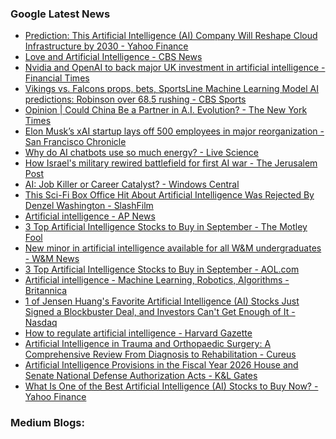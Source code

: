 ### Google Latest News
<!-- GOOGLE-NEWS-CONTENT:START -->

- [Prediction: This Artificial Intelligence (AI) Company Will Reshape Cloud Infrastructure by 2030 - Yahoo Finance](https://news.google.com/rss/articles/CBMilgFBVV95cUxNdDdXLW9Id3hGM2E1Z3JjMnQ0bXpmb2NpNzY0X2VXNmRVMmdRQ0RacHdRUTN6QTZfUC14ZXJaXzNodW1QWm9tSnUyZW96cnBVbGIwQ2pyc0FwZFdPSnFFTTFSMXhBNnF1Nkt3bnZjNVRaVkVubENuX2RtclRITGY3NTkwNllKOUJ1VHZCdG53czRaN29taUE?oc=5)
- [Love and Artificial Intelligence - CBS News](https://news.google.com/rss/articles/CBMieEFVX3lxTE9qWXRNWTJaeDNhZTQyYk9FbEItTmd4WEYyRnhVUTBzVXdqUHFmTnBxU2MxaTNoZlNYQU4xLUtJOFNCcGtMSXA0Tk9qQllLbjVJZFp0aHRVVjhSNGtoMGNhbzJTTkFYTFpydVRHSlJ4NXhrWlQyc19xUQ?oc=5)
- [Nvidia and OpenAI to back major UK investment in artificial intelligence - Financial Times](https://news.google.com/rss/articles/CBMicEFVX3lxTFBMSm12cWhaR0FINFY0SndpR1ZkbUpoQlRUOG82QjhzNjU3QUpscWc3cThMMm1RZ3FXNGRweE1Odkt4ZmNxanJUWjEySEtmY21aRk15YU0xVE9RZFVKUHprTVh0RngzT2V4SFUzTXRXZzU?oc=5)
- [Vikings vs. Falcons props, bets, SportsLine Machine Learning Model AI predictions: Robinson over 68.5 rushing - CBS Sports](https://news.google.com/rss/articles/CBMi2AFBVV95cUxQbTlyOHhkSE5oZ01zWm9IRG4wYVhPTnI5RTI4MEt2WnhCaTZTMndhVnhnbFFHbjFFdU15cGQ3MUEwWFJ5ZV9ray1iN0JhSE03S0lvOTlnbGJ5c0NJb216SFQtaVFWeVdmTXNoVVlOb3ZnQXdRb2ZuYUpvREJ4b3U1SnlncXV5Y21aNnRuRi1jM1ZCbnFsMk5fYkE4NnNTc1J1SnRCN25ncXoxVDY4dWx6Wm5lZXMwSllTZWFSNVhYOHBfWUM1VUhjaDkwcmRuSDZXRHZEQmtZYkk?oc=5)
- [Opinion | Could China Be a Partner in A.I. Evolution? - The New York Times](https://news.google.com/rss/articles/CBMia0FVX3lxTE1aN21TaTFTWGJJU2ZiT3NSRTlVUVBXTXdsb29Wa3c5MUR4UThyb2VTVlJZN1VXZ1QzWGpGZElFck1jMEdBb292bWFUSUQyLWdHYnRpRFlwdzlMUk81RWRudHVRaFhxSWtxVTVv?oc=5)
- [Elon Musk’s xAI startup lays off 500 employees in major reorganization - San Francisco Chronicle](https://news.google.com/rss/articles/CBMigAFBVV95cUxQTkZRMUJsdzNLbXl4VUtOUnVSRktsYi1OUmpHYkM0a1RRS01nQmFIeUUyMS14WGZnLWNqRUFWbDZBQWJkZVRWNGQzU3Q5cHpFQXgtRlBpV3RWUUlYSVZfYmVYSFM5bmRXbUYtbzc4cTBPV28tOG5SalJNd29aQXZSRg?oc=5)
- [Why do AI chatbots use so much energy? - Live Science](https://news.google.com/rss/articles/CBMiogFBVV95cUxQMDBSdld6ckpPcTJaREY3UktCbUlfd1lZWmdoVUhZRVdnRGJKcnNwdktMa0tGbmJlM2EyVnJPUThvUmZRQmVrWFFGam5aVUU0M015cXRNUjJSSWpyZ183WjQ1ZktfUW1YZ0h5Z3Y3NUdEQV83eHpaUVJxTHlObUdwS1Y4QzV4dWw3TElzWTVhVDJacjJiVTFfcXBJZ19pdkU3WGc?oc=5)
- [How Israel's military rewired battlefield for first AI war - The Jerusalem Post](https://news.google.com/rss/articles/CBMiY0FVX3lxTE5GLXZ4R1BzMEVXNXRHb1llVlpFb0lXUldMZHFGcXRBVXlvQktUc3VWREMtRmFZd3BGcHlZUkl2cGZMOTBjTlZWZ0s1dFdIUTY3alNoeTlIaTZIMU5jLXdCbnlNVQ?oc=5)
- [AI: Job Killer or Career Catalyst? - Windows Central](https://news.google.com/rss/articles/CBMivwFBVV95cUxPanNVSTVKQzdoNW1FUlN1RXZNZDlmTTNraTlSeUd4MnFFZG5hUXZWSmhQMzVOaHY2RnBFWFJDZkU4eUtHNERJTlVEQXlqUV9KUU1manNrYzR4QW9iLXlGU3hmd2RxNW12aDB3S3lKRGFDQWNnVVpjRC14ZEVVd3NMdTBTdDFYOTFxU0pReWFYTl9RVUltb3lpazBMUGpSU1NBN1JudWpRcG55OTdkTXN2TS1OdWJlV2JKQzRTVkxTaw?oc=5)
- [This Sci-Fi Box Office Hit About Artificial Intelligence Was Rejected By Denzel Washington - SlashFilm](https://news.google.com/rss/articles/CBMitgFBVV95cUxNLXJrQUpWZmtCTW5LTTI2WTRNVTBGUXVKWC1zQWJITzl0QldtSkhyOFRyT2NVY3ctZVVuYl9vNHMzZjhsY0ZpTmZkTHRlRE4wVTF6N1hVOTRhQVNnRVZ3WmdXRVdCRDdScHd1cF92R2ptMmtRTnZLZU9xZlFyQ2RzOHJ2bmFSd3gzWGJoV0Nfdkx2VHcxMnR3UVdOYmotU01ORnF6VVVmYmoyRjlvM3pmWktvQzlDdw?oc=5)
- [Artificial intelligence - AP News](https://news.google.com/rss/articles/CBMiWkFVX3lxTFA4Qi1oeTk1Z21hMnphRDg4Q3FlR1NuQmd0RUpidzBDU3A4YVRlVlZoMnZDbFVNSXA5bWVtUU55UkFqaXBVR1JqY29Sd0Q4NUZOOWtSNFJEWmVZUQ?oc=5)
- [3 Top Artificial Intelligence Stocks to Buy in September - The Motley Fool](https://news.google.com/rss/articles/CBMimAFBVV95cUxNYVdkTlZ4YWVQTlVraGZxOE5PdmRRX3VOczJIdDBHMjFPNlU3cHZ1N2hYNzVDQXRwOGRkU2ZPZU5EeUg3M3ZRZk02YXNuRjBlaUFVZ2szSzYwN1lHQWpRcDdLMHZrZVY3aWZMZm1idHRaTThwcFFXOXFzam51Wll3OWdhN1JPSFY4enFleTNNalF3MzF0UEhwdg?oc=5)
- [New minor in artificial intelligence available for all W&M undergraduates - W&M News](https://news.google.com/rss/articles/CBMipwFBVV95cUxPS3YtRmdLbFNJeW9vN0syUEs2enNKQXR3NDZ5dkx3ejZmaEg0elBxMHoyTjlPNGZFR29zZTZ4Mk9HSzlyMWxmR0s1dGFwTDNsNkszVnVhZ0NrNjhtTzB6cXFQdDlva0ZvWl9ockNYQW1HVThVXzFmTzZzWl9ETjVZVjVaTTVpZUJuRXdFZVdJTUIxQi16VmV4VUxyN2Iwb09uaVNVdlJRVQ?oc=5)
- [3 Top Artificial Intelligence Stocks to Buy in September - AOL.com](https://news.google.com/rss/articles/CBMihwFBVV95cUxOMDFJVEdUeE1hNElnNE5BVU9nTzA4X0toeFI2OGpKVkhGb2NkSzZsUVQzbzBJQ3BjRDVGb1JfY1gxVHR6WUdYT3VxUmp3M3pTazlRVXU0QnptM2k3Ty01MFFYeDdoRnByNnc3SzRoWUVHMEZEaXVOMU9KU0FkYW5sUEkyNzF3M2c?oc=5)
- [Artificial intelligence - Machine Learning, Robotics, Algorithms - Britannica](https://news.google.com/rss/articles/CBMijgFBVV95cUxOQlBVNTh6eWZxb0d4SWxGSHRRaG9tTXl3NVUwVFROYzFSaUlZR0tPX0xKNmszMk52SkVVN1ZSQ0gtRS1laXNzNDktX2ZGdEdGSTc2RnV0b2hEb0NqdDFHWlpYaXU4YnpHa2w1R2ZLSkxadHdQQXR3QW9teVBBd05qVkdSaTZaZllmaWRZb2Rn?oc=5)
- [1 of Jensen Huang's Favorite Artificial Intelligence (AI) Stocks Just Signed a Blockbuster Deal, and Investors Can't Get Enough of It - Nasdaq](https://news.google.com/rss/articles/CBMiuwFBVV95cUxNVU5xRTZ3WlJ2eTBqbmpuMF9jN2NjMUNHbTNsOHFrZk9QdmJacG03OWRvakhmUjY5MGJaYlpNSEwwOE9SaW1VZTJMZTRrQU5pSTRvU3prZWs3b0FfTHpMc2hoWTM3ODQ5eFJBYUJ6Yzl5LVdWTXozeHkwQTVvWmNoNy00ZldCdHNVdEdTVXVjbnNmRFFQS0FIdkdDQ3FiWkI2b0VoLU9GOGNlcENwdHR3OXhFVWNBVFJ5VER3?oc=5)
- [How to regulate artificial intelligence - Harvard Gazette](https://news.google.com/rss/articles/CBMilAFBVV95cUxPekVjdnRtc3AxN05WZkNxSTlqUmRJZENhb3BZNkUtRV9leGNSaVFEbGlEcVlqaWd0OU8wZnk5MDFYVU0wVk1ELWpVbTktM04zZFhUUHRpSmpoVUppTW9XaGxZX3p3bG1vTFhEU0hRNmpHVmx1QkV3ZGcxdGtkR19QNlZFbDJTS3VwWklEem9hcm85cnlO?oc=5)
- [Artificial Intelligence in Trauma and Orthopaedic Surgery: A Comprehensive Review From Diagnosis to Rehabilitation - Cureus](https://news.google.com/rss/articles/CBMi5wFBVV95cUxNcEdCVWt5eUtBcnMwX0d4WjBncGN3UWFHSE1kU01aWXRoRVRmaV9DQkhVOHk1anBCa0paZ3ktQjBsOEp3RjlPRkFIVjBXU0pTdDNPeGYzbXA2bjZ1MFZ5ZXF1MTFZMk43RWk3aFVsMHRPc3dEV1hFTzVNdHd0RmFZQTdBWjZPV2sxN0kyVk41ald0Qk8yUFppem5OVnpPSHFaaXhlczZEZkJCcHpQenAyNjZCUGEwM1dHTTNWS2lseFhTWW04Zm04WmxUc3lHOF9RRkxsbjd3bGZaSzlSWHZ3bVVfdFJabTQ?oc=5)
- [Artificial Intelligence Provisions in the Fiscal Year 2026 House and Senate National Defense Authorization Acts - K&L Gates](https://news.google.com/rss/articles/CBMi3gFBVV95cUxOaDVNSmJ4ZlU4Mlk5TC00SDN0QjNQNmIybGctTjFHcWxLQXA5ZF9ncWUyQkF0NlNkaWdsdGc4UkF5SkNqSkRhTlhrN2xKVElhWEp1NUxyVlplM2gxZ0QzcHJaREZKaUxRZVd6MmlzbnpBYkNaSmliTUdDeURSR3ZiUktvVlY3NzF1akFOODhxRTVYbUJzQUcxWEJFZUEzdWRwRkFsdy1lZ21RMU1fdDNqTTJGVEc5QkdMczhsQ1ZLdkZzd29nQUxfRlhmd1RIYTEyTWVSdjc3bHNsNV9ySlE?oc=5)
- [What Is One of the Best Artificial Intelligence (AI) Stocks to Buy Now? - Yahoo Finance](https://news.google.com/rss/articles/CBMiiAFBVV95cUxQWXdRVExIUWN1cENycWJILUg0MkRaQm90RWEzWGpzVUtSNHQ3RmNTamlia1F2UnptbURXeDlPS1FDelFyTFdWMFBncnpSNldDWmhkZVY1VklKU1ZBVHB5NU1zTkhZT0hSQWZGU1VXaHRNN0ZWSDZMN2x4UFZyZklCa1J3MnZlZzkt?oc=5)<!-- GOOGLE-NEWS-CONTENT:END -->

### Medium Blogs:
<!-- MEDIUM-CONTENT:START -->

<!-- MEDIUM-CONTENT:END -->
